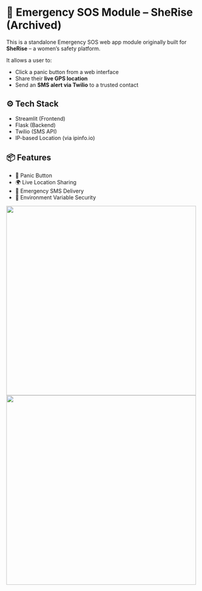 # 💜 Emergency SOS Module – SheRise (Archived)

This is a standalone Emergency SOS web app module originally built for **SheRise** – a women’s safety platform.

It allows a user to:
- Click a panic button from a web interface
- Share their **live GPS location**
- Send an **SMS alert via Twilio** to a trusted contact

## ⚙️ Tech Stack

- Streamlit (Frontend)
- Flask (Backend)
- Twilio (SMS API)
- IP-based Location (via ipinfo.io)

## 📦 Features

- 🔴 Panic Button
- 🌍 Live Location Sharing
- 📩 Emergency SMS Delivery
- 🔐 Environment Variable Security


<img src="https://github.com/user-attachments/assets/84488fa0-2e10-4995-a154-a0d06cfa57b8" width="500"/>
<img src="https://github.com/user-attachments/assets/a613e8f3-8f58-485e-b795-91b68041d5f7" width="500"/>
